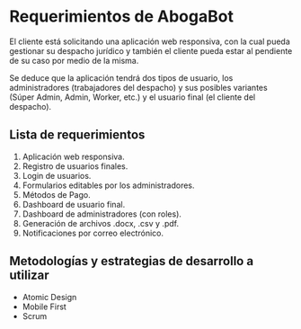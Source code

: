 # Requerimientos de AbogaBot

El cliente está solicitando una aplicación web responsiva, con la cual pueda gestionar su despacho jurídico y también el cliente pueda estar al pendiente de su caso por medio de la misma.

Se deduce que la aplicación tendrá dos tipos de usuario, los administradores (trabajadores del despacho) y sus posibles variantes (Súper Admin, Admin, Worker, etc.) y el usuario final (el cliente del despacho).

## Lista de requerimientos
1. Aplicación web responsiva.
2. Registro de usuarios finales.
3. Login de usuarios.
4. Formularios editables por los administradores.
5. Métodos de Pago.
6. Dashboard de usuario final.
7. Dashboard de administradores (con roles).
8. Generación de archivos .docx, .csv y .pdf.
9. Notificaciones por correo electrónico.

## Metodologías y estrategias de desarrollo a utilizar
* Atomic Design
* Mobile First
* Scrum
